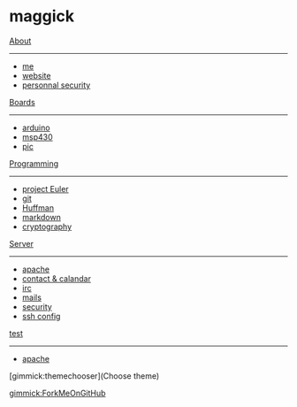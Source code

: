 # maggick

[About]()
  - - - -
  * [me](about/me.md)
  * [website](about/website.md)
  * [personnal security](about/personal_security.md)

[Boards]()
  - - - -
  * [arduino](boards/arduino.md)
  * [msp430](boards/msp430.md)
  * [pic](boards/pic.md)

[Programming]()
  - - - -
  * [project Euler](programming/euler.md)
  * [git](programming/git.md)
  * [Huffman](programming/huffman.md)
  * [markdown](programming/markdown.md)
  * [cryptography](programming/crypto.md)

[Server]()
  - - - -
  * [apache](server/apache.md)
  * [contact & calandar](server/contact_and_calandar.md)
  * [irc](server/irc.md)
  * [mails](server/mails.md)
  * [security](server/security.md)
  * [ssh config](server/sshconfig.md)

[test]()
  - - - -
  * [apache](server/apache.md)

[gimmick:themechooser](Choose theme)

[gimmick:ForkMeOnGitHub](https://www.github.com/maggick/maggick.github.io)
